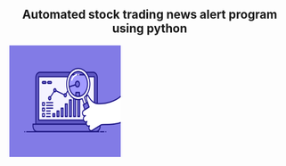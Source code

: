 <h2 align = "center"> Automated stock trading news alert program using python </h2>
<img src = "74pZ.gif" width = "200" height = "200" align  = "center"/>

